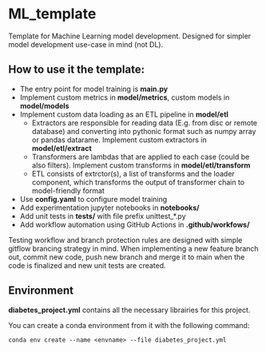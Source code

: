# ML_template
Template for Machine Learning model development. Designed for simpler model development use-case in mind (not DL).

## How to use it the template:

- The entry point for model training is **main.py**
- Implement custom metrics in **model/metrics**, custom models in **model/models**
- Implement custom data loading as an ETL pipeline in **model/etl**
   - Extractors are responsible for reading data (E.g. from disc or remote database) and converting into pythonic format such as numpy array or pandas datarame. Implement custom extractors in **model/etl/extract**
   - Transformers are lambdas that are applied to each case (could be also filters). Implement custom transforms in **model/etl/transform**
   - ETL consists of extrctor(s), a list of transforms and the loader component, which transforms the output of transformer chain to model-friendly format
- Use **config.yaml** to configure model training
- Add experimentation jupyter notebooks in **notebooks/**
- Add unit tests in **tests/** with file prefix unittest_*.py
- Add workflow automation using GitHub Actions in **.github/workfows/**

Testing workflow and branch protection rules are designed with simple gitflow brancing strategy in mind. When implementing a new feature branch out, commit new code, push new branch and merge it to main when the code is finalized and new unit tests are created.

## Environment
**diabetes_project.yml** contains all the necessary librairies for this project.


You can create a conda environment from it with the following command:
```
conda env create --name <envname> --file diabetes_project.yml
```
